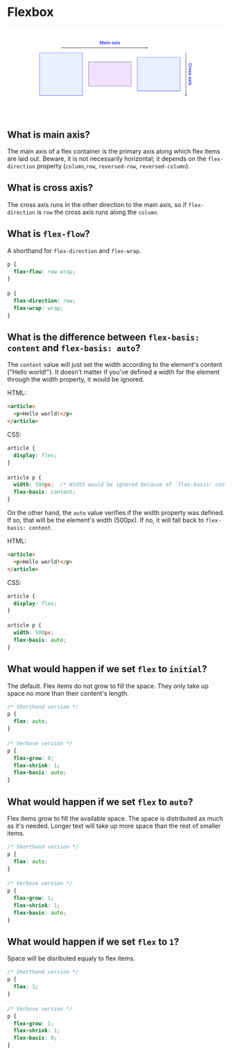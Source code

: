 # Flexbox

![axis](./main-and-cross-axis.svg)

## What is main axis? 
The main axis of a flex container is the primary axis along which flex items are laid out. Beware, it is not necessarily horizontal; it depends on the `flex-direction` property (`column`,`row`, `reversed-row`, `reversed-column`).

## What is cross axis?
The cross axis runs in the other direction to the main axis, so if `flex-direction` is `row` the cross axis runs along the `column`.

## What is `flex-flow`?
A shorthand for `flex-direction` and `flex-wrap`.

```css
p {
  flex-flow: row wrap;
}

p {
  flex-direction: row;
  flex-wrap: wrap;
}
```

## What is the difference between `flex-basis: content` and `flex-basis: auto`?
The `content` value will just set the width according to the element's content ("Hello world!"). It doesn't matter if you've defined a width for the element through the width property, it would be ignored.

HTML:
```html
<article>
  <p>Hello world!</p>
</article>
```

CSS:
```css
article {
  display: flex;
}

article p {
  width: 500px;  /* Width would be ignored because of `flex-basis: content` */
  flex-basis: content;
}
```

On the other hand, the `auto` value verifies if the width property was defined. If so, that will be the element's width (500px). If no, it will fall back to `flex-basis: content`.

HTML:
```html
<article>
  <p>Hello world!</p>
</article>
```

CSS:
```css
article {
  display: flex;
}

article p {
  width: 500px;
  flex-basis: auto;
}
```

## What would happen if we set `flex` to `initial`?
The default. Flex items do not grow to fill the space. 
They only take up space no more than their content's length.

```css
/* Shorthand version */
p {
  flex: auto;
}

/* Verbose version */
p {
  flex-grow: 0;
  flex-shrink: 1;
  flex-basis: auto;
}
```

## What would happen if we set `flex` to `auto`?
Flex items grow to fill the available space. The space is distributed as much
as it's needed. Longer text will take up more space than the rest of smaller items.

```css
/* Shorthand version */
p {
  flex: auto;
}

/* Verbose version */
p {
  flex-grow: 1;
  flex-shrink: 1;
  flex-basis: auto;
}
```

## What would happen if we set `flex` to  `1`?
Space will be disributed equaly to flex items.

```css
/* Shorthand version */
p {
  flex: 1;
}

/* Verbose version */
p {
  flex-grow: 1;
  flex-shrink: 1;
  flex-basis: 0;
}
```
